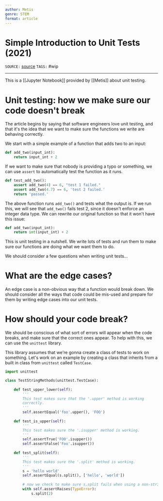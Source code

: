 ```yaml
---
author: Metis
genre: STEM
format: article
---
```

# Simple Introduction to Unit Tests (2021)
`SOURCE:` [source](https://github.com/thisismetis/NBM_Engineering_Student/blob/main/curriculum/unit-testing/simple_introduction_to_unit_tests.ipynb)
`TAGS:` #wip 

---
This is a [[Jupyter Notebook]] provided by [[Metis]] about unit testing.

# Unit testing: how we make sure our code doesn't break 
The article begins by saying that software engineers love unit testing, and that it's the idea that we want to make sure the functions we write are behaving correctly. 

We start with a simple example of a function that adds two to an input:

```python
def add_two(input_int):
	return input_int + 2
```

If we want to make sure that nobody is providing a typo or something, we can use `assert` to automatically test the function as it runs.

```python
def test_add_two():
	assert add_two(4) == 6, "test 1 failed."
	assert add_two(4.7) == 6, 'test 2 failed.'
	return 'passed.'
```

The above function runs `add_two()` and tests what the output is. If we run this, we will see that `add_two()` fails test 2, since it doesn't enforce an integer data type. We can rewrite our original function so that it won't have this issue:

```python
def add_two(input_int):
	return int(input_int) + 2
```

This is unit testing in a nutshell. We write lots of tests and run them to make sure our functions are doing what we want them to do. 

We should consider a few questions when writing unit tests...

# What are the edge cases?
An edge case is a non-obvious way that a function would break down. We should consider all the ways that code could be mis-used and prepare for them by writing edge cases into our unit tests. 

# How should your code break?
We should be conscious of what sort of errors will appear when the code breaks, and make sure that the correct ones appear. To help with this, we can use the `unittest` library. 

This library assumes that we're gonna create a class of tests to work on something. Let's work on an example by creating a class that inherits from a built in class from `unittest` called `TestCase`.

```python
import unittest

class TestStringMethods(unittest.TestCase):
	
	def test_upper_lower(self):
		'''
		This test makes sure that the '.upper' method is working
		correctly. 
		'''
		self.assertEqual('foo'.upper(), 'FOO')
		
	def test_is_upper(self):
		'''
		This test makes sure the '.isupper' method is working.
		'''
		self.assertTrue('FOO'.isupper())
		self.assertFalse('Foo'.isupper())
		
	def test_split(self):
		'''
		This test makes sure the '.split' method is working.
		'''
		s = 'hello world'
		self.assertEqual(s.split(), ['hello', 'world'])
		
		# now we check to make sure s.split fails when using a non-string
		with self.assertRaises(TypeError):
			s.split(2)	
```